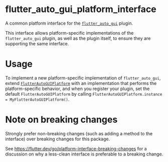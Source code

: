 # flutter_auto_gui_platform_interface

A common platform interface for the [`flutter_auto_gui`][1] plugin.

This interface allows platform-specific implementations of the `flutter_auto_gui`
plugin, as well as the plugin itself, to ensure they are supporting the
same interface.

# Usage

To implement a new platform-specific implementation of `flutter_auto_gui`, extend
[`FlutterAutoGUIPlatform`][2] with an implementation that performs the
platform-specific behavior, and when you register your plugin, set the default
`FlutterAutoGUIPlatform` by calling
`FlutterAutoGUIPlatform.instance = MyFlutterAutoGUIPlatform()`.

# Note on breaking changes

Strongly prefer non-breaking changes (such as adding a method to the interface)
over breaking changes for this package.

See https://flutter.dev/go/platform-interface-breaking-changes for a discussion
on why a less-clean interface is preferable to a breaking change.

[1]: https://github.com/Chappie74/flutter_auto_gui/tree/main/flutter_auto_gui
[2]: https://github.com/Chappie74/flutter_auto_gui/blob/main/flutter_auto_gui_platform_interface/lib/src/platform_interface/flutter_auto_gui_platform_interface.dart
